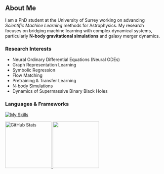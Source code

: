 ## About Me  

I am a PhD student at the University of Surrey working on advancing *Scientific Machine Learning* methods for Astrophysics. My research focuses on bridging machine learning with complex dynamical systems, particularly **N-body gravitational simulations** and galaxy merger dynamics.  

### Research Interests
- Neural Ordinary Differential Equations (Neural ODEs)  
- Graph Representation Learning  
- Symbolic Regression  
- Flow Matching  
- Pretraining & Transfer Learning
- N-body Simulations
- Dynamics of Supermassive Binary Black Holes

### Languages & Frameworks
[![My Skills](https://skillicons.dev/icons?i=python,pytorch,sklearn,git,flask&perline=5)](https://skillicons.dev)

<div align="left">

  <a href="https://github.com/julian-8897">
    <img src="https://github-readme-stats.vercel.app/api?username=julian-8897&theme=nord&show_icons=true&hide_border=true&count_private=true" height="150" alt="GitHub Stats" />
  </a>
  <a href="https://git.io/streak-stats">
    <img src="https://streak-stats.demolab.com/?user=julian-8897&theme=nord&hide_border=true&card_width=700" height="150" />
  </a>
</a>

  </a>

</div>


<!---
julian-8897/julian-8897 is a ✨ special ✨ repository because its `README.md` (this file) appears on your GitHub profile.
You can click the Preview link to take a look at your changes.
--->

